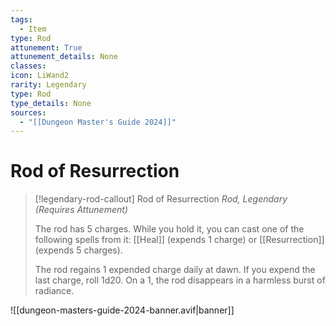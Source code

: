 ```yaml
---
tags:
  - Item
type: Rod
attunement: True
attunement_details: None
classes:
icon: LiWand2
rarity: Legendary
type: Rod
type_details: None
sources: 
  - "[[Dungeon Master's Guide 2024]]"
---
```

# Rod of Resurrection
>[!legendary-rod-callout] Rod of Resurrection
>_Rod, Legendary (Requires Attunement)_
>
>The rod has 5 charges. While you hold it, you can cast one of the following spells from it: [[Heal]] (expends 1 charge) or [[Resurrection]] (expends 5 charges).
>
>The rod regains 1 expended charge daily at dawn. If you expend the last charge, roll 1d20. On a 1, the rod disappears in a harmless burst of radiance.
>


![[dungeon-masters-guide-2024-banner.avif|banner]]